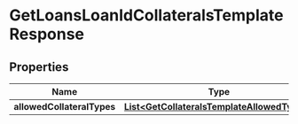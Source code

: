 # GetLoansLoanIdCollateralsTemplateResponse

## Properties
Name | Type | Description | Notes
------------ | ------------- | ------------- | -------------
**allowedCollateralTypes** | [**List&lt;GetCollateralsTemplateAllowedTypes&gt;**](GetCollateralsTemplateAllowedTypes.md) |  |  [optional]
